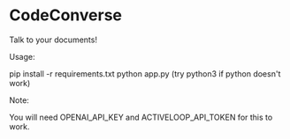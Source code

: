 # CodeConverse
Talk to your documents!

Usage:

pip install -r requirements.txt
python app.py (try python3 if python doesn't work)

Note:

You will need OPENAI_API_KEY and ACTIVELOOP_API_TOKEN for this to work.
